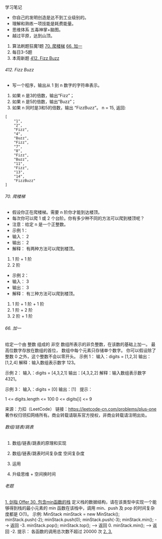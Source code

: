 学习笔记

- 你自己的发明创造是达不到工业级别的。
- 理解和熟练一项技能是耗费能量。
- 思维体系 五毒神掌+脑图。
- 越过平原，达到山顶。


1. 算法刷题狂魔1题
[70. 爬楼梯](https://leetcode-cn.com/problems/climbing-stairs/)
[66. 加一](https://leetcode-cn.com/problems/plus-one/)
2. 每日3-5题
3. 本周新题
[412. Fizz Buzz](https://leetcode-cn.com/problems/fizz-buzz/)
###### 412. Fizz Buzz
- 写一个程序，输出从 1 到 n 数字的字符串表示。
1. 如果 n 是3的倍数，输出“Fizz”；
2. 如果 n 是5的倍数，输出“Buzz”；
3. 如果 n 同时是3和5的倍数，输出 “FizzBuzz”。
n = 15,
返回:
```
[
    "1",
    "2",
    "Fizz",
    "4",
    "Buzz",
    "Fizz",
    "7",
    "8",
    "Fizz",
    "Buzz",
    "11",
    "Fizz",
    "13",
    "14",
    "FizzBuzz"
]
```
###### 70. 爬楼梯
- 假设你正在爬楼梯。需要 n 阶你才能到达楼顶。
- 每次你可以爬 1 或 2 个台阶。你有多少种不同的方法可以爬到楼顶呢？
- 注意：给定 n 是一个正整数。
- 示例 1：
- 输入： 2
- 输出： 2
- 解释： 有两种方法可以爬到楼顶。
1.  1 阶 + 1 阶
2.  2 阶
- 示例 2：
- 输入： 3
- 输出： 3
- 解释： 有三种方法可以爬到楼顶。
1.  1 阶 + 1 阶 + 1 阶
2.  1 阶 + 2 阶
3.  2 阶 + 1 阶

###### 66. 加一
给定一个由 整数 组成的 非空 数组所表示的非负整数，在该数的基础上加一。
最高位数字存放在数组的首位， 数组中每个元素只存储单个数字。
你可以假设除了整数 0 之外，这个整数不会以零开头。
示例 1：
输入：digits = [1,2,3]
输出：[1,2,4]
解释：输入数组表示数字 123。

示例 2：
输入：digits = [4,3,2,1]
输出：[4,3,2,2]
解释：输入数组表示数字 4321。

示例 3：
输入：digits = [0]
输出：[1]
 
提示：

1 <= digits.length <= 100
0 <= digits[i] <= 9

来源：力扣（LeetCode）
链接：https://leetcode-cn.com/problems/plus-one
著作权归领扣网络所有。商业转载请联系官方授权，非商业转载请注明出处。

###### 数组/链表/跳表

1. 数组/链表/跳表的原理和实现

2. 数组/链表/跳表时间复杂度 空间复杂度

3. 运用


4. 升级思维 + 空间换时间


###### 老题
[1. 剑指 Offer 30. 包含min函数的栈](https://leetcode-cn.com/problems/bao-han-minhan-shu-de-zhan-lcof/)
定义栈的数据结构，请在该类型中实现一个能够得到栈的最小元素的 min 函数在该栈中，调用 min、push 及 pop 的时间复杂度都是 O(1)。
示例:
MinStack minStack = new MinStack();
minStack.push(-2);
minStack.push(0);
minStack.push(-3);
minStack.min();   --> 返回 -3.
minStack.pop();
minStack.top();      --> 返回 0.
minStack.min();   --> 返回 -2.
提示：
各函数的调用总次数不超过 20000 次
[2. ]()
[3. ]()